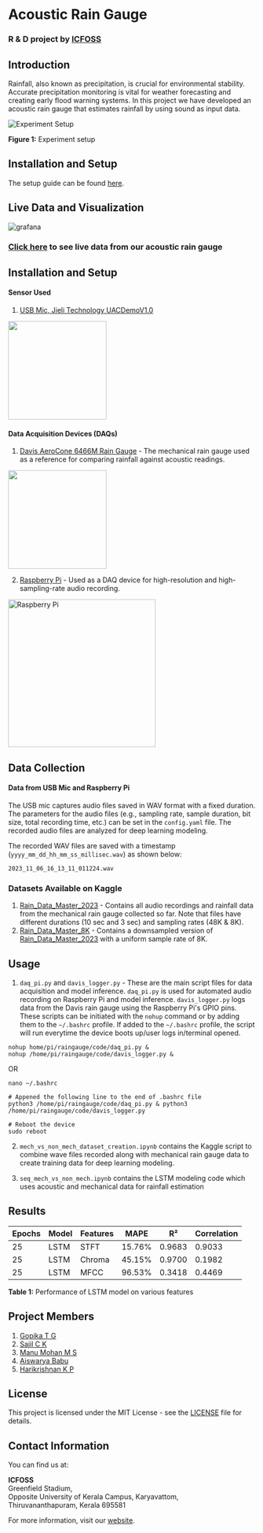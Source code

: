 # Acoustic Rain Gauge
### R & D project by [ICFOSS](https://icfoss.in/)

## Introduction
Rainfall, also known as precipitation, is crucial for environmental stability. Accurate precipitation monitoring is vital for weather forecasting and creating early flood warning systems. In this project we have developed an acoustic rain gauge that estimates rainfall by using sound as input data.

![Experiment Setup](https://raw.githubusercontent.com/cksajil/rainfall_monitor/gitlab/images/experiment_setup.jpeg)

**Figure 1:** Experiment setup

## Installation and Setup
The setup guide can be found [here](https://github.com/cksajil/rainfall_monitor/blob/sajil/rain_gauge_setup.md).

## Live Data and Visualization

![grafana](https://raw.githubusercontent.com/cksajil/rainfall_monitor/gitlab/images/data_visualisation.png)

### [Click here](https://visualizedev.icfoss.org/d/riYMAg1Ik/non_mech_rain-_gauge?orgId=3&refresh=1m&from=now-24h&to=now) to see live data from our acoustic rain gauge


## Installation and Setup
#### Sensor Used
1. [USB Mic, Jieli Technology UACDemoV1.0](https://www.amazon.in/USB-Microphone/s?k=USB+Microphone)
<img src="https://images.meesho.com/images/products/293053361/m8ldc_512.webp" width="200"/>

#### Data Acquisition Devices (DAQs)
1. [Davis AeroCone 6466M Rain Gauge](https://www.amazon.de/-/en/Davis-AeroCone-6466M-Gauge-Sensor/dp/B08629NFVG) - The mechanical rain gauge used as a reference for comparing rainfall against acoustic readings.
<img src="https://m.media-amazon.com/images/I/612KqYGrL7L._AC_SX466_.jpg" width="200"/>

2. [Raspberry Pi](https://en.wikipedia.org/wiki/Raspberry_Pi) - Used as a DAQ device for high-resolution and high-sampling-rate audio recording.
<img src="https://upload.wikimedia.org/wikipedia/commons/thumb/f/f1/Raspberry_Pi_4_Model_B_-_Side.jpg/1200px-Raspberry_Pi_4_Model_B_-_Side.jpg" alt="Raspberry Pi" width="300"/>



## Data Collection

#### Data from USB Mic and Raspberry Pi
The USB mic captures audio files saved in WAV format with a fixed duration. The parameters for the audio files (e.g., sampling rate, sample duration, bit size, total recording time, etc.) can be set in the `config.yaml` file. The recorded audio files are analyzed for deep learning modeling.

The recorded WAV files are saved with a timestamp (`yyyy_mm_dd_hh_mm_ss_millisec.wav`) as shown below:

`2023_11_06_16_13_11_011224.wav`

### Datasets Available on Kaggle
1. [Rain_Data_Master_2023](https://www.kaggle.com/datasets/sajilck/rain-data-master-2023) - Contains all audio recordings and rainfall data from the mechanical rain gauge collected so far. Note that files have different durations (10 sec and 3 sec) and sampling rates (48K & 8K).
2. [Rain_Data_Master_8K](https://www.kaggle.com/datasets/sajilck/rain-data-master-8k) - Contains a downsampled version of [Rain_Data_Master_2023](https://www.kaggle.com/datasets/sajilck/rain-data-master-2023) with a uniform sample rate of 8K.

## Usage
1. `daq_pi.py` and `davis_logger.py` - These are the main script files for data acquisition and model inference. `daq_pi.py` is used for automated audio recording on Raspberry Pi and model inference. `davis_logger.py` logs data from the Davis rain gauge using the Raspberry Pi's GPIO pins. These scripts can be initiated with the `nohup` command or by adding them to the `~/.bashrc` profile.
If added to the `~/.bashrc` profile, the script will run everytime the device boots up/user logs in/terminal opened. 

```console
nohup home/pi/raingauge/code/daq_pi.py &
nohup /home/pi/raingauge/code/davis_logger.py &
```

OR

```console
nano ~/.bashrc

# Appened the following line to the end of .bashrc file
python3 /home/pi/raingauge/code/daq_pi.py & python3 /home/pi/raingauge/code/davis_logger.py

# Reboot the device
sudo reboot
```

2. `mech_vs_non_mech_dataset_creation.ipynb` contains the Kaggle script to combine wave files recorded along with mechanical rain gauge data to create training data for deep learning modeling.

3. `seq_mech_vs_non_mech.ipynb` contains the LSTM modeling code which uses acoustic and mechanical data for rainfall estimation


## Results

| Epochs | Model | Features | MAPE   | R²     | Correlation |
|--------|-------|----------|--------|--------|-------------|
| 25     | LSTM  | STFT     | 15.76% | 0.9683 | 0.9033      |
| 25     | LSTM  | Chroma   | 45.15% | 0.9700 | 0.1982      |
| 25     | LSTM  | MFCC     | 96.53% | 0.3418 | 0.4469      |

**Table 1:** Performance of LSTM model on various features

## Project Members
1. [Gopika T G](https://github.com/GopikaTG)
2. [Sajil C K](https://github.com/cksajil/)
3. [Manu Mohan M S](https://github.com/MMS731)
4. [Aiswarya Babu](https://github.com/aiswaryaaishh)
5. [Harikrishnan K P](https://github.com/Thelastblackpearl)

## License
This project is licensed under the MIT License - see the [LICENSE](https://raw.githubusercontent.com/cksajil/rainfall_monitor/gitlab/LICENSE) file for details.

## Contact Information

You can find us at:

**ICFOSS**<br>
Greenfield Stadium,<br>
Opposite University of Kerala Campus, Karyavattom,<br>
Thiruvananthapuram, Kerala 695581

For more information, visit our [website](https://icfoss.in/).